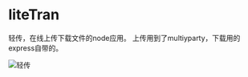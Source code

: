 # liteTran
轻传，在线上传下载文件的node应用。
上传用到了multiyparty，下载用的express自带的。

![轻传](http://dumpt.com/img/files/v60jmym9c37btbcq2jck.png)